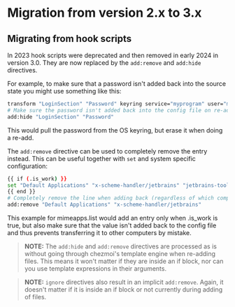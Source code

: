 # Migration from version 2.x to 3.x

## Migrating from hook scripts

In 2023 hook scripts were deprecated and then removed in early 2024 in version 3.0. They
are now replaced by the `add:remove` and `add:hide` directives.

For example, to make sure that a password isn't added back into the source
state you might use something like this:

```bash
transform "LoginSection" "Password" keyring service="myprogram" user="myuser"
# Make sure the password isn't added back into the config file on re-add
add:hide "LoginSection" "Password"
```

This would pull the password from the OS keyring, but erase it when doing
a re-add.

The `add:remove` directive can be used to completely remove the entry instead.
This can be useful together with `set` and system specific configuration:

```bash
{{ if (.is_work) }}
set "Default Applications" "x-scheme-handler/jetbrains" "jetbrains-toolbox.desktop" separator="="
{{ end }}
# Completely remove the line when adding back (regardless of which computer this is on).
add:remove "Default Applications" "x-scheme-handler/jetbrains"
```

This example for mimeapps.list would add an entry only when .is_work is true,
but also make sure that the value isn't added back to the config file and thus
prevents transferring it to other computers by mistake.

> **NOTE:** The `add:hide` and `add:remove` directives are processed as is
without going through chezmoi's template engine when re-adding files. This means
it won't matter if they are inside an if block, nor can you use template
expressions in their arguments.

> **NOTE:** `ignore` directives also result in an implicit `add:remove`. Again,
it doesn't matter if it is inside an if block or not currently during adding of
files.
